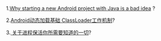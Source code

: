 1.[Why starting a new Android project with Java is a bad idea](https://medium.com/snapp-mobile/why-starting-a-new-android-project-with-java-is-a-bad-idea-359bffe0bbd6) ?

2.[Android动态加载基础 ClassLoader工作机制](http://www.jcodecraeer.com/a/anzhuokaifa/androidkaifa/2015/1130/3730.html)?

3.[ 关于进程保活你所需要知道的一切](https://www.jianshu.com/p/63aafe3c12af)?




